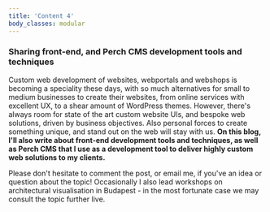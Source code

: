 ```yaml
---
title: 'Content 4'
body_classes: modular
---
```


### Sharing front-end, and Perch CMS development tools and techniques

Custom web development of websites, webportals and webshops is becoming a speciality these days, with so much alternatives for small to medium businesses to create their websites, from online services with excellent UX, to a shear amount of WordPress themes. However, there's always room for state of the art custom website UIs, and bespoke web solutions, driven by business objectives. Also personal forces to create something unique, and stand out on the web will stay with us. **On this blog, I'll also write about front-end development tools and techniques, as well as Perch CMS that I use as a development tool to deliver highly custom web solutions to my clients.**

Please don't hesitate to comment the post, or email me, if you've an idea or question about the topic! Occasionally I also lead workshops on architectural visualisation in Budapest - in the most fortunate case we may consult the topic further live.